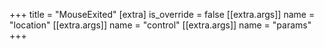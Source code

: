 +++
title = "MouseExited"
[extra]
is_override = false
[[extra.args]]
name = "location"
[[extra.args]]
name = "control"
[[extra.args]]
name = "params"
+++